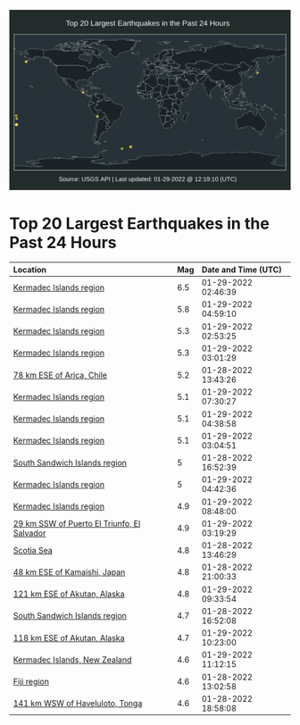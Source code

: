 ![Map](./map.png)

# Top 20 Largest Earthquakes in the Past 24 Hours

| Location | Mag | Date and Time (UTC) |
|:---|:---|:---|
| [Kermadec Islands region](https://earthquake.usgs.gov/earthquakes/eventpage/us7000gg3w) | 6.5 | 01-29-2022 02:46:39 |
| [Kermadec Islands region](https://earthquake.usgs.gov/earthquakes/eventpage/us7000gg4u) | 5.8 | 01-29-2022 04:59:10 |
| [Kermadec Islands region](https://earthquake.usgs.gov/earthquakes/eventpage/us7000gg48) | 5.3 | 01-29-2022 02:53:25 |
| [Kermadec Islands region](https://earthquake.usgs.gov/earthquakes/eventpage/us7000gg43) | 5.3 | 01-29-2022 03:01:29 |
| [78 km ESE of Arica, Chile](https://earthquake.usgs.gov/earthquakes/eventpage/us7000gfvl) | 5.2 | 01-28-2022 13:43:26 |
| [Kermadec Islands region](https://earthquake.usgs.gov/earthquakes/eventpage/us7000gg60) | 5.1 | 01-29-2022 07:30:27 |
| [Kermadec Islands region](https://earthquake.usgs.gov/earthquakes/eventpage/us7000gg4l) | 5.1 | 01-29-2022 04:38:58 |
| [Kermadec Islands region](https://earthquake.usgs.gov/earthquakes/eventpage/us7000gg4g) | 5.1 | 01-29-2022 03:04:51 |
| [South Sandwich Islands region](https://earthquake.usgs.gov/earthquakes/eventpage/us7000gfyf) | 5 | 01-28-2022 16:52:39 |
| [Kermadec Islands region](https://earthquake.usgs.gov/earthquakes/eventpage/us7000gg54) | 5 | 01-29-2022 04:42:36 |
| [Kermadec Islands region](https://earthquake.usgs.gov/earthquakes/eventpage/us7000gg6s) | 4.9 | 01-29-2022 08:48:00 |
| [29 km SSW of Puerto El Triunfo, El Salvador](https://earthquake.usgs.gov/earthquakes/eventpage/us7000gg47) | 4.9 | 01-29-2022 03:19:29 |
| [Scotia Sea](https://earthquake.usgs.gov/earthquakes/eventpage/us7000gfx1) | 4.8 | 01-28-2022 13:46:29 |
| [48 km ESE of Kamaishi, Japan](https://earthquake.usgs.gov/earthquakes/eventpage/us7000gg12) | 4.8 | 01-28-2022 21:00:33 |
| [121 km ESE of Akutan, Alaska](https://earthquake.usgs.gov/earthquakes/eventpage/us7000gg6w) | 4.8 | 01-29-2022 09:33:54 |
| [South Sandwich Islands region](https://earthquake.usgs.gov/earthquakes/eventpage/us7000gfye) | 4.7 | 01-28-2022 16:52:08 |
| [118 km ESE of Akutan, Alaska](https://earthquake.usgs.gov/earthquakes/eventpage/us7000gg75) | 4.7 | 01-29-2022 10:23:00 |
| [Kermadec Islands, New Zealand](https://earthquake.usgs.gov/earthquakes/eventpage/us7000gg7c) | 4.6 | 01-29-2022 11:12:15 |
| [Fiji region](https://earthquake.usgs.gov/earthquakes/eventpage/us7000gfuq) | 4.6 | 01-28-2022 13:02:58 |
| [141 km WSW of Haveluloto, Tonga](https://earthquake.usgs.gov/earthquakes/eventpage/us7000gfzj) | 4.6 | 01-28-2022 18:58:08 |
